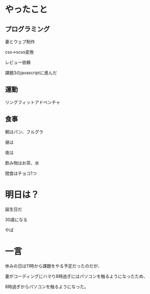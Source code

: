 # やったこと

## プログラミング

妻とウェブ制作

css→scss変換

レビュー依頼

課題3のjavascriptに進んだ

## 運動

リングフィットアドベンチャ

## 食事

朝はパン、フルグラ

昼は

夜は

飲み物はお茶、水

間食はチョコ1つ

# 明日は？

誕生日だ

30歳になる

やば

# 一言

休みの日は11時から課題をやる予定だったのだが、

妻がコーディングにハマり8時過ぎにはパソコンを触るようになったため、

8時過ぎからパソコンを触るようになった。


